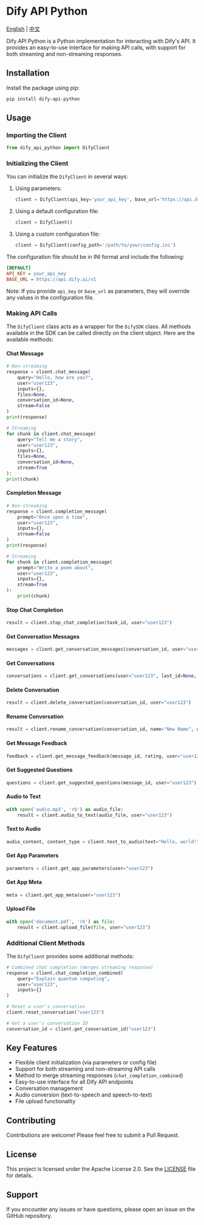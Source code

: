 # Dify API Python

[English](README.md) | [中文](README_CN.md)

Dify API Python is a Python implementation for interacting with Dify's API. It provides an easy-to-use interface for making API calls, with support for both streaming and non-streaming responses.

## Installation

Install the package using pip:

```bash
pip install dify-api-python
```

## Usage

### Importing the Client

```python
from dify_api_python import DifyClient
```

### Initializing the Client

You can initialize the `DifyClient` in several ways:

1. Using parameters:
   ```python
   client = DifyClient(api_key='your_api_key', base_url='https://api.dify.ai/v1')
   ```

2. Using a default configuration file:
   ```python
   client = DifyClient()
   ```

3. Using a custom configuration file:
   ```python
   client = DifyClient(config_path='/path/to/your/config.ini')
   ```

The configuration file should be in INI format and include the following:

```ini
[DEFAULT]
API_KEY = your_api_key
BASE_URL = https://api.dify.ai/v1
```

Note: If you provide `api_key` or `base_url` as parameters, they will override any values in the configuration file.

### Making API Calls

The `DifyClient` class acts as a wrapper for the `DifySDK` class. All methods available in the SDK can be called directly on the client object. Here are the available methods:

#### Chat Message

```python
# Non-streaming
response = client.chat_message(
    query="Hello, how are you?",
    user="user123",
    inputs={},
    files=None,
    conversation_id=None,
    stream=False
)
print(response)

# Streaming
for chunk in client.chat_message(
    query="Tell me a story",
    user="user123",
    inputs={},
    files=None,
    conversation_id=None,
    stream=True
):
print(chunk)
```

#### Completion Message

```python
# Non-streaming
response = client.completion_message(
    prompt="Once upon a time",
    user="user123",
    inputs={},
    stream=False
)
print(response)

# Streaming
for chunk in client.completion_message(
    prompt="Write a poem about",
    user="user123",
    inputs={},
    stream=True
):
    print(chunk)
```

#### Stop Chat Completion

```python
result = client.stop_chat_completion(task_id, user="user123")
```

#### Get Conversation Messages

```python
messages = client.get_conversation_messages(conversation_id, user="user123", first_id=None, limit=20)
```

#### Get Conversations

```python
conversations = client.get_conversations(user="user123", last_id=None, limit=20, pinned=None)
```

#### Delete Conversation

```python
result = client.delete_conversation(conversation_id, user="user123")
```

#### Rename Conversation

```python
result = client.rename_conversation(conversation_id, name="New Name", user="user123", auto_generate=False)
```

#### Get Message Feedback

```python
feedback = client.get_message_feedback(message_id, rating, user="user123")
```

#### Get Suggested Questions

```python
questions = client.get_suggested_questions(message_id, user="user123")
```

#### Audio to Text

```python
with open('audio.mp3', 'rb') as audio_file:
    result = client.audio_to_text(audio_file, user="user123")
```

#### Text to Audio

```python
audio_content, content_type = client.text_to_audio(text="Hello, world!", message_id=None, user="user123")
```

#### Get App Parameters

```python
parameters = client.get_app_parameters(user="user123")
```

#### Get App Meta

```python
meta = client.get_app_meta(user="user123")
```

#### Upload File

```python
with open('document.pdf', 'rb') as file:
    result = client.upload_file(file, user="user123")
```

### Additional Client Methods

The `DifyClient` provides some additional methods:

```python
# Combined chat completion (merges streaming response)
response = client.chat_completion_combined(
    query="Explain quantum computing",
    user="user123",
    inputs={}
)

# Reset a user's conversation
client.reset_conversation("user123")

# Get a user's conversation ID
conversation_id = client.get_conversation_id("user123")
```

## Key Features

- Flexible client initialization (via parameters or config file)
- Support for both streaming and non-streaming API calls
- Method to merge streaming responses (`chat_completion_combined`)
- Easy-to-use interface for all Dify API endpoints
- Conversation management
- Audio conversion (text-to-speech and speech-to-text)
- File upload functionality

## Contributing

Contributions are welcome! Please feel free to submit a Pull Request.

## License

This project is licensed under the Apache License 2.0. See the [LICENSE](LICENSE) file for details.

## Support

If you encounter any issues or have questions, please open an issue on the GitHub repository.
